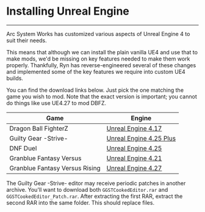 # Installing Unreal Engine

<hr>

Arc System Works has customized various aspects of Unreal Engine 4 to suit their needs.

This means that although we can install the plain vanilla UE4 and use that to make mods, we'd be missing on key features needed to make them work properly. Thankfully, Ryn has reverse-engineered several of these changes and implemented some of the key features we require into custom UE4 builds.

You can find the download links below. Just pick the one matching the game you wish to mod. Note that the exact version is important; you cannot do things like use UE4.27 to mod DBFZ.

| Game                          | Engine                                                                                                   |
| ----------------------------- | -------------------------------------------------------------------------------------------------------- |
| Dragon Ball FighterZ          | [Unreal Engine 4.17](https://1drv.ms/u/s!ApT7KvOr_B0hy4ZgwT3lHcwhu3MVSA?e=cTrwqV)                        |
| Guilty Gear \-Strive\-        | [Unreal Engine 4.25 Plus](https://drive.google.com/drive/u/0/folders/16hIM2Gy7V2Vcc3cpj10nY4emUhqmJwd7)  |
| DNF Duel                      | [Unreal Engine 4.25](https://1drv.ms/u/s!ApT7KvOr_B0hkPgRVEhN1MsPEpnAeA?e=bPFdsf)                        |
| Granblue Fantasy Versus       | [Unreal Engine 4.21](https://1drv.ms/u/s!ApT7KvOr_B0hkPgWb5AjxrUapJcYmQ?e=79mVYA)                        |
| Granblue Fantasy Versus Rising | [Unreal Engine 4.27](https://drive.google.com/file/d/1SnX9rcMxeHP82GojHocdLUux2Sa0qZG1/view?usp=sharing) |

The Guilty Gear -Strive- editor may receive periodic patches in another archive. You'll want to download both `GGSTCookedEditor.rar` and `GGSTCookedEditor_Patch.rar`. After extracting the first RAR, extract the second RAR into the same folder. This should replace files.